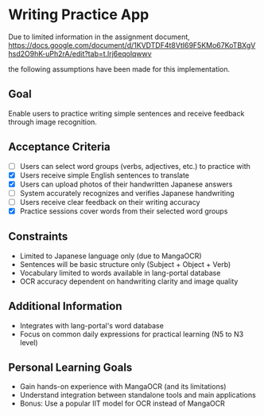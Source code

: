 # Writing Practice App

Due to limited information in the assignment document,
https://docs.google.com/document/d/1KVDTDF4t8VtI69F5KMo67KoTBXgVhsd2O9hK-uPh2rA/edit?tab=t.lrj6eqolqwwv

the following assumptions have been made for this implementation.

## Goal
Enable users to practice writing simple sentences and receive feedback through image recognition.

## Acceptance Criteria
- [ ] Users can select word groups (verbs, adjectives, etc.) to practice with
- [x] Users receive simple English sentences to translate
- [x] Users can upload photos of their handwritten Japanese answers
- [ ] System accurately recognizes and verifies Japanese handwriting
- [ ] Users receive clear feedback on their writing accuracy
- [x] Practice sessions cover words from their selected word groups

## Constraints
- Limited to Japanese language only (due to MangaOCR)
- Sentences will be basic structure only (Subject + Object + Verb)
- Vocabulary limited to words available in lang-portal database
- OCR accuracy dependent on handwriting clarity and image quality

## Additional Information
- Integrates with lang-portal's word database
- Focus on common daily expressions for practical learning (N5 to N3 level)

## Personal Learning Goals
- Gain hands-on experience with MangaOCR (and its limitations)
- Understand integration between standalone tools and main applications
- Bonus: Use a popular IIT model for OCR instead of MangaOCR